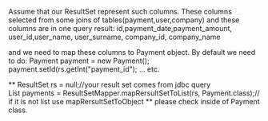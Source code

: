 Assume that our ResultSet represent such columns. 
These columns selected from some joins of tables(payment,user,company) and these columns are in one query result:
id,payment_date,payment_amount, user_id,user_name, user_surname, company_id, company_name 
        
and we need to map these columns to Payment object.
By default we need to do:
Payment payment = new Payment();
payment.setId(rs.getInt("payment_id");
... etc.
        
** ResultSet rs = null;//your result set comes from jdbc query   
List<Payment> payments = ResultSetMapper.mapRersultSetToList(rs, Payment.class);// if it is not list use mapRersultSetToObject
**
please check inside of Payment class.